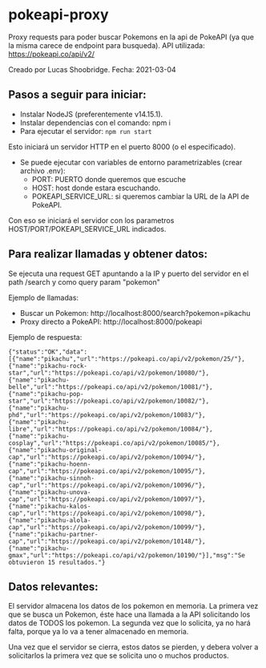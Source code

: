 # pokeapi-proxy

Proxy requests para poder buscar Pokemons en la api de PokeAPI (ya que la misma carece de endpoint para busqueda).
API utilizada: https://pokeapi.co/api/v2/

Creado por Lucas Shoobridge.
Fecha: 2021-03-04

## Pasos a seguir para iniciar:
- Instalar NodeJS (preferentemente v14.15.1).
- Instalar dependencias con el comando: npm i
- Para ejecutar el servidor: ```npm run start```

Esto iniciará un servidor HTTP en el puerto 8000 (o el especificado).

- Se puede ejecutar con variables de entorno parametrizables (crear archivo .env):
    - PORT: PUERTO donde queremos que escuche
    - HOST: host donde estara escuchando.
    - POKEAPI_SERVICE_URL: si queremos cambiar la URL de la API de PokeAPI.

Con eso se iniciará el servidor con los parametros HOST/PORT/POKEAPI_SERVICE_URL indicados.

## Para realizar llamadas y obtener datos:
Se ejecuta una request GET apuntando a la IP y puerto del servidor en el path /search y como query param "pokemon"

Ejemplo de llamadas:
- Buscar un Pokemon: http://localhost:8000/search?pokemon=pikachu
- Proxy directo a PokeAPI: http://localhost:8000/pokeapi

Ejemplo de respuesta:

```{"status":"OK","data":[{"name":"pikachu","url":"https://pokeapi.co/api/v2/pokemon/25/"},{"name":"pikachu-rock-star","url":"https://pokeapi.co/api/v2/pokemon/10080/"},{"name":"pikachu-belle","url":"https://pokeapi.co/api/v2/pokemon/10081/"},{"name":"pikachu-pop-star","url":"https://pokeapi.co/api/v2/pokemon/10082/"},{"name":"pikachu-phd","url":"https://pokeapi.co/api/v2/pokemon/10083/"},{"name":"pikachu-libre","url":"https://pokeapi.co/api/v2/pokemon/10084/"},{"name":"pikachu-cosplay","url":"https://pokeapi.co/api/v2/pokemon/10085/"},{"name":"pikachu-original-cap","url":"https://pokeapi.co/api/v2/pokemon/10094/"},{"name":"pikachu-hoenn-cap","url":"https://pokeapi.co/api/v2/pokemon/10095/"},{"name":"pikachu-sinnoh-cap","url":"https://pokeapi.co/api/v2/pokemon/10096/"},{"name":"pikachu-unova-cap","url":"https://pokeapi.co/api/v2/pokemon/10097/"},{"name":"pikachu-kalos-cap","url":"https://pokeapi.co/api/v2/pokemon/10098/"},{"name":"pikachu-alola-cap","url":"https://pokeapi.co/api/v2/pokemon/10099/"},{"name":"pikachu-partner-cap","url":"https://pokeapi.co/api/v2/pokemon/10148/"},{"name":"pikachu-gmax","url":"https://pokeapi.co/api/v2/pokemon/10190/"}],"msg":"Se obtuvieron 15 resultados."}```

## Datos relevantes:

El servidor almacena los datos de los pokemon en memoria.
La primera vez que se busca un Pokemon, éste hace una llamada a la API solicitando los datos de TODOS los pokemon. La segunda vez que lo solicita, ya no hará falta, porque ya lo va a tener almacenado en memoria.

Una vez que el servidor se cierra, estos datos se pierden, y debera volver a solicitarlos la primera vez que se solicita uno o muchos productos.